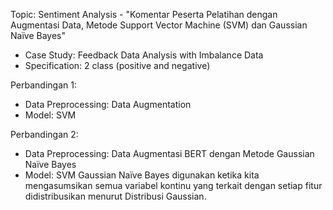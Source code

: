 Topic: Sentiment Analysis - "Komentar Peserta Pelatihan dengan Augmentasi Data, Metode Support Vector Machine (SVM) dan Gaussian Naïve Bayes"

- Case Study: Feedback Data Analysis with Imbalance Data
- Specification: 2 class (positive and negative)

Perbandingan 1:
- Data Preprocessing: Data Augmentation
- Model: SVM

Perbandingan 2: 
- Data Preprocessing: Data Augmentasi BERT dengan Metode Gaussian Naïve Bayes
- Model: SVM Gaussian Naïve Bayes digunakan ketika kita mengasumsikan semua variabel kontinu yang terkait dengan setiap fitur didistribusikan menurut Distribusi Gaussian.
